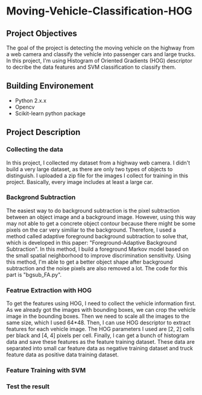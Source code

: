 # Moving-Vehicle-Classification-HOG
## Project Objectives
The goal of the project is detecting the moving vehicle on the highway from a web camera and classify the vehicle into passenger cars and large trucks. In this project, I'm using Histogram of Oriented Gradients (HOG) descriptor to decribe the data features and SVM classification to classify them.
## Building Environement
* Python 2.x.x
* Opencv 
* Scikit-learn python package
## Project Description
### Collecting the data
In this project, I collected my dataset from a highway web camera. I didn't build a very large dataset, as there are only two types of objects to distinguish. I uploaded a zip file for the images I collect for training in this project. Basically, every image includes at least a large car.
### Backgrond Subtraction
The easiest way to do background subtraction is the pixel subtraction between an object image and a background image. However, using this way may not able to get a concrete object contour because there might be some pixels on the car very similiar to the background. Therefore, I used a method called adaptive foreground background subtraction to solve that, which is developed in this paper: "Foreground-Adaptive Background Subtraction". In this method, I build a foreground Markov model based on the small spatial neighborhood to improve discrimination sensitivity. Using this method, I'm able to get a better object shape after background subtraction and the noise pixels are also removed a lot. The code for this part is "bgsub_FA.py".
### Featrue Extraction with HOG 
To get the features using HOG, I need to collect the vehicle information first. As we already got the images with bounding boxes, we can crop the vehicle image in the bounding boxes. Then we need to scale all the images to the same size, which I used 64*48. Then, I can use HOG descriptor to extract features for each vehicle image. The HOG parameters I used are [2, 2] cells per black and [4, 4] pixels per cell. Finally, I can get a bunch of histogram data and save these features as the feature training dataset. These data are separated into small car feature data as negative training dataset and truck feature data as positive data training dataset.
### Feature Training with SVM
### Test the result
